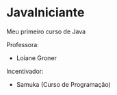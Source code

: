 # JavaIniciante
Meu primeiro curso de Java


Professora:
- Loiane Groner

Incentivador:
- Samuka (Curso de Programação)
